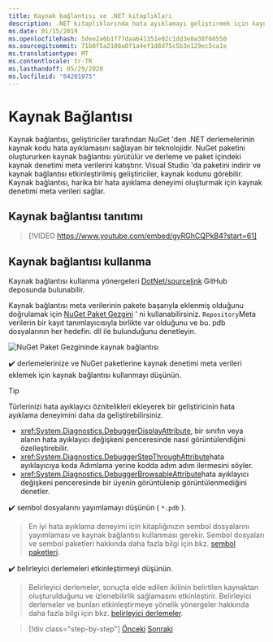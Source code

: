 ```yaml
---
title: Kaynak bağlantısı ve .NET kitaplıkları
description: .NET kitaplıklarında hata ayıklamayı geliştirmek için kaynak bağlantısını kullanmaya yönelik en iyi yöntem önerileri.
ms.date: 01/15/2019
ms.openlocfilehash: 5dee2a6b1f77daa641351e02c1dd3e0a38f66550
ms.sourcegitcommit: 71b8f5a2108a0f1a4ef1d8d75c5b3e129ec5ca1e
ms.translationtype: MT
ms.contentlocale: tr-TR
ms.lasthandoff: 05/29/2020
ms.locfileid: "84201975"
---
```

# <a name="source-link"></a>Kaynak Bağlantısı

Kaynak bağlantısı, geliştiriciler tarafından NuGet 'den .NET derlemelerinin kaynak kodu hata ayıklamasını sağlayan bir teknolojidir. NuGet paketini oluştururken kaynak bağlantısı yürütülür ve derleme ve paket içindeki kaynak denetimi meta verilerini katıştırır. Visual Studio 'da paketini indirir ve kaynak bağlantısı etkinleştirilmiş geliştiriciler, kaynak kodunu görebilir. Kaynak bağlantısı, harika bir hata ayıklama deneyimi oluşturmak için kaynak denetimi meta verileri sağlar.

## <a name="source-link-demo"></a>Kaynak bağlantısı tanıtımı

<!--markdownlint-disable MD034 -->
> [!VIDEO https://www.youtube.com/embed/gyRGhCQPkB4?start=61]

## <a name="using-source-link"></a>Kaynak bağlantısı kullanma

Kaynak bağlantısı kullanma yönergeleri [DotNet/sourcelink](https://github.com/dotnet/sourcelink/blob/master/README.md) GitHub deposunda bulunabilir.

Kaynak bağlantısı meta verilerinin pakete başarıyla eklenmiş olduğunu doğrulamak için [NuGet Paket Gezgini](https://github.com/NuGetPackageExplorer/NuGetPackageExplorer) ' ni kullanabilirsiniz. `Repository`Meta verilerin bir kayıt tanımlayıcısıyla birlikte var olduğunu ve bu. pdb dosyalarının her hedefin. dll ile bulunduğunu denetleyin.

![NuGet Paket Gezgininde kaynak bağlantısı](./media/sourcelink/nuget-package-explorer-sourcelink.png "NuGet Paket Gezgininde kaynak bağlantısı")

✔️ derlemelerinize ve NuGet paketlerine kaynak denetimi meta verileri eklemek için kaynak bağlantısı kullanmayı düşünün.

> [!TIP]
> Türlerinizi hata ayıklayıcı öznitelikleri ekleyerek bir geliştiricinin hata ayıklama deneyimini daha da geliştirebilirsiniz.
>
> * <xref:System.Diagnostics.DebuggerDisplayAttribute>, bir sınıfın veya alanın hata ayıklayıcı değişkeni penceresinde nasıl görüntülendiğini özelleştirebilir.
> * <xref:System.Diagnostics.DebuggerStepThroughAttribute>hata ayıklayıcıya koda Adımlama yerine kodda adım adım ilermesini söyler.
> * <xref:System.Diagnostics.DebuggerBrowsableAttribute>hata ayıklayıcı değişkeni penceresinde bir üyenin görüntülenip görüntülenmediğini denetler.

✔️ sembol dosyalarını yayımlamayı düşünün ( `*.pdb` ).

> En iyi hata ayıklama deneyimi için kitaplığınızın sembol dosyalarını yayımlaması ve kaynak bağlantısı kullanması gerekir. Sembol dosyaları ve sembol paketleri hakkında daha fazla bilgi için bkz. [sembol paketleri](./nuget.md#symbol-packages).

✔️ belirleyici derlemeleri etkinleştirmeyi düşünün.

> Belirleyici derlemeler, sonuçta elde edilen ikilinin belirtilen kaynaktan oluşturulduğunu ve izlenebilirlik sağlamasını etkinleştirir. Belirleyici derlemeler ve bunları etkinleştirmeye yönelik yönergeler hakkında daha fazla bilgi için bkz. [belirleyici derlemeler](https://github.com/clairernovotny/DeterministicBuilds).

>[!div class="step-by-step"]
>[Önceki](dependencies.md) 
> [Sonraki](publish-nuget-package.md)
